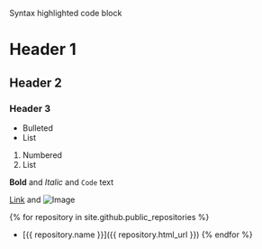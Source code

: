 Syntax highlighted code block

# Header 1
## Header 2
### Header 3

- Bulleted
- List

1. Numbered
2. List

**Bold** and _Italic_ and `Code` text

[Link](url) and ![Image](src)

{% for repository in site.github.public_repositories %}
  * [{{ repository.name }}]({{ repository.html_url }})
{% endfor %}

